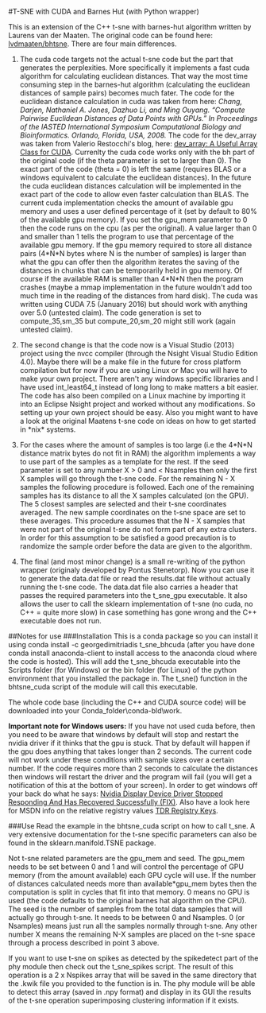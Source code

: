#T-SNE with CUDA and Barnes Hut (with Python wrapper)

This is an extension of the C++ t-sne with barnes-hut algorithm written by Laurens van der Maaten. The original code can be found here: [lvdmaaten/bhtsne](https://github.com/lvdmaaten/bhtsne/). There are four main differences.


1. The cuda code targets not the actual t-sne code but the part that generates the perplexities. More specifically it implements a fast cuda algorithm for calculating euclidean distances. That way the most time consuming step in the barnes-hut algorithm (calculating the euclidean distances of sample pairs) becomes much fater.
The code for the euclidean distance calculation in cuda was taken from here:
*Chang, Darjen, Nathaniel A. Jones, Dazhuo Li, and Ming Ouyang. “Compute Pairwise Euclidean Distances of Data Points with GPUs.” In Proceedings of the IASTED International Symposium Computational Biology and Bioinformatics. Orlando, Florida, USA, 2008.*
The code for the dev_array was taken from Valerio Restocchi's blog, here: [dev_array: A Useful Array Class for CUDA](https://www.quantstart.com/articles/dev_array_A_Useful_Array_Class_for_CUDA).
Currenlty the cuda code works only with the bh part of the original code (if the theta parameter is set to larger than 0). The exact part of the code (theta = 0) is left the same (requires BLAS or a windows equivalent to calculate the euclidean distances). In the future the cuda euclidean distances calculation will be implemented in the exact part of the code to allow even faster calculation than BLAS.
The current cuda implementation checks the amount of available gpu memory and uses a user defined percentage of it (set by default to 80% of the available gpu memory). If you set the gpu_mem parameter to 0 then the code runs on the cpu (as per the original). A value larger than 0 and smaller than 1 tells the program to use that percentage of the available gpu memory. If the gpu memory required to store all distance pairs (4\*N\*N bytes where N is the number of samples) is larger than what the gpu can offer then the algorithm iterates the saving of the distances in chunks that can be temporarily held in gpu memory. Of course if the available RAM is smaller than 4\*N\*N then the program crashes (maybe a mmap implementation in the future wouldn't add too much time in the reading of the distances from hard disk).
The cuda was written using CUDA 7.5 (January 2016) but should work with anything over 5.0 (untested claim). The code generation is set to compute_35,sm_35 but compute_20,sm_20 might still work (again untested claim).

2. The second change is that the code now is a Visual Studio (2013) project using the nvcc compiler (through the Nsight Visual Studio Edition 4.0). Maybe there will be a make file in the future for cross platform compilation but for now if you are using Linux or Mac you will have to make your own project. There aren't any windows specific libraries and I have used int_least64_t instead of long long to make matters a bit easier. The code has also been compiled on a Linux machine by importing it into an Eclipse Nsight project and worked without any modifications. So setting up your own project should be easy. Also you might want to have a look at the original Maatens t-sne code on ideas on how to get started in \*nix* systems. 

3. For the cases where the amount of samples is too large (i.e the 4\*N\*N distance matrix bytes do not fit in RAM) the algorithm implements a way to use part of the samples as a template for the rest. If the seed parameter is set to any number X > 0 and < Nsamples then only the first X samples will go through the t-sne code. For the remaining N - X samples the following procedure is followed. Each one of the remaining samples has its distance to all the X samples calculated (on the GPU). The 5 closest samples are selected and their t-sne coordinates averaged. The new sample coordinates on the t-sne space are set to these averages. This procedure assumes that the N - X samples that were not part of the original t-sne do not form part of any extra clusters. In order for this assumption to be satisfied a good precaution is to randomize the sample order before the data are given to the algorithm. 
 
4. The final (and most minor change) is a small re-writing of the python wrapper (originaly developed by Pontus Stenetorp). Now you can use it to generate the data.dat file or read the results.dat file without actually running the t-sne code. The data.dat file also carries a header that passes the required parameters into the t_sne_gpu executable. It also allows the user to call the sklearn implementation of t-sne (no cuda, no C++ = quite more slow) in case something has gone wrong and the C++ executable does not run.


##Notes for use
###Installation
 This is a conda package so you can install it using conda install -c georgedimitriadis t_sne_bhcuda (after you have done conda install anaconda-client to install access to the anaconda cloud where the code is hosted). This will add the t_sne_bhcuda executable into the Scripts folder (for Windows) or the bin folder (for Linux) of the python environment that you installed the package in. The t_sne() function in the bhtsne_cuda script of the module will call this executable.

 The whole code base (including the C++ and CUDA source code) will be downloaded into your Conda_folder\conda-bld\work.

 **Important note for Windows users:** If you have not used cuda before, then you need to be aware that windows by default will stop and restart the nvidia driver if it thinks that the gpu is stuck. That by default will happen if the gpu does anything that takes longer than 2 seconds. The current code will not work under these conditions with sample sizes over a certain number. If the code requires more than 2 seconds to calculate the distances then windows will restart the driver and the program will fail (you will get a notification of this at the bottom of your screen). In order to get windows off your back do what he says: [Nvidia Display Device Driver Stopped Responding And Has Recovered Successfully (FIX)](https://www.youtube.com/watch?v=QQJ9T0oY-Jk). Also have a look here for MSDN info on the relative registry values [TDR Registry Keys](https://msdn.microsoft.com/en-us/library/windows/hardware/ff569918%28v=vs.85%29.aspx).

###Use
Read the example in the bhtsne_cuda script on how to call t_sne. A very extensive documentation for the t-sne specific parameters can also be found in the sklearn.manifold.TSNE package.

Not t-sne related parameters are the gpu_mem and seed. The gpu_mem needs to be set between 0 and 1 and will control the percentage of GPU memory (from the amount available) each GPU cycle will use. If the number of distances calculated needs more than available*gpu_mem bytes then the computation is split in cycles that fit into that memory. 0 means no GPU is used (the code defaults to the original barnes hat algorithm on the CPU).
The seed is the number of samples from the total data samples that will actually go through t-sne. It needs to be between 0 and Nsamples. 0 (or Nsamples) means just run all the samples normally through t-sne. Any other number X means the remaining N-X samples are placed on the t-sne space through a process described in point 3 above.

If you want to use t-sne on spikes as detected by the spikedetect part of the phy module then check out the t_sne_spikes script. The result of this operation is a 2 x Nspikes array that will be saved in the same directory that the .kwik file you provided to the function is in. The phy module will be able to detect this array (saved in .npy format) and display in its GUI the results of the t-sne operation superimposing clustering information if it exists.

